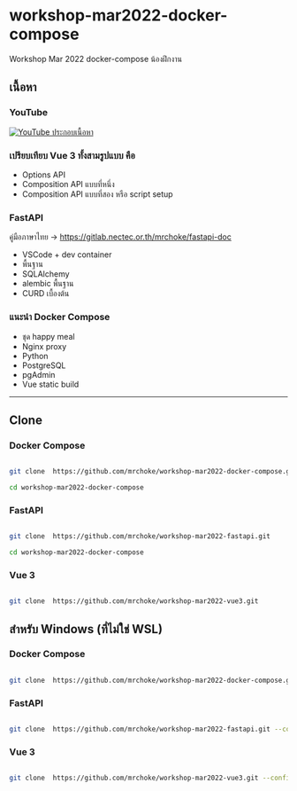# workshop-mar2022-docker-compose
Workshop Mar 2022  docker-compose  น้องฝึกงาน



## เนื้อหา


### YouTube

[![YouTube ประกอบเนื้อหา](https://img.youtube.com/vi/XitTJ40OCxo/maxresdefault.jpg)](https://youtu.be/XitTJ40OCxo)



### เปรียบเทียบ Vue 3 ทั้งสามรูปแบบ คือ 
- Options API
- Composition API แบบที่หนึ่ง
- Composition API แบบที่สอง หรือ script setup

### FastAPI 

คู่มือภาษาไทย -> https://gitlab.nectec.or.th/mrchoke/fastapi-doc

- VSCode + dev container 
- พื้นฐาน
- SQLAlchemy
- alembic พื้นฐาน
- CURD เบื้องต้น
 
### แนะนำ Docker Compose 
- ชุด happy meal 
- Nginx proxy
- Python
- PostgreSQL
- pgAdmin
- Vue static build

---


## Clone

### Docker Compose

```bash

git clone  https://github.com/mrchoke/workshop-mar2022-docker-compose.git

cd workshop-mar2022-docker-compose

```

### FastAPI

```bash

git clone  https://github.com/mrchoke/workshop-mar2022-fastapi.git

cd workshop-mar2022-docker-compose

```

### Vue 3

```bash

git clone  https://github.com/mrchoke/workshop-mar2022-vue3.git

```


## สำหรับ Windows (ที่ไม่ใช่ WSL)


### Docker Compose

```bash

git clone  https://github.com/mrchoke/workshop-mar2022-docker-compose.git --config core.autocrlf=input

```

### FastAPI

```bash

git clone  https://github.com/mrchoke/workshop-mar2022-fastapi.git --config core.autocrlf=input

```

### Vue 3

```bash

git clone  https://github.com/mrchoke/workshop-mar2022-vue3.git --config core.autocrlf=input

```



